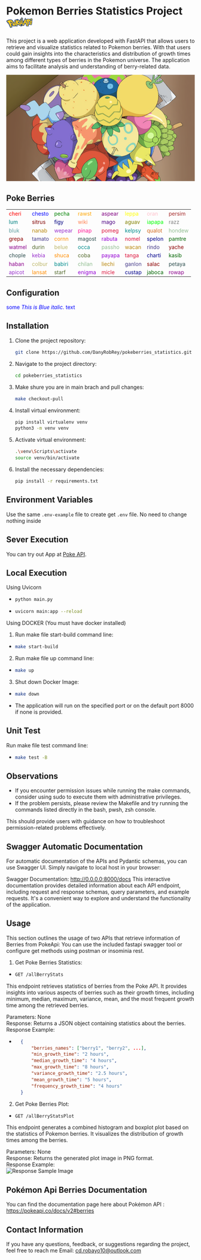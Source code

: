 # Pokemon Berries Statistics Project &nbsp; <img src="/images/pokeapi.png" alt="Poke API" width="70" height="28">

This project is a web application developed with FastAPI that allows users to retrieve and visualize statistics related to Pokemon berries. With that users could gain insights into the characteristics and distribution of growth times among different types of berries in the Pokemon universe. The application aims to facilitate analysis and understanding of berry-related data.

![Poke Berries](/images/poke_berries.png)

## Poke Berries
|        |        |        |        |        |        |        |        |
|--------|--------|--------|--------|--------|--------|--------|--------|
| <span style="color:red">cheri</span>    | <span style="color:blue">chesto</span>   | <span style="color:green">pecha</span>    | <span style="color:orange">rawst</span>    | <span style="color:purple">aspear</span>  | <span style="color:yellow">leppa</span>    | <span style="color:pink">oran</span>     | <span style="color:brown">persim</span>   |
| <span style="color:teal">lum</span>     | <span style="color:maroon">sitrus</span>  | <span style="color:navy">figy</span>      | <span style="color:coral">wiki</span>     | <span style="color:indigo">mago</span>    | <span style="color:olive">aguav</span>    | <span style="color:lime">iapapa</span>  | <span style="color:gray">razz</span>     |
| <span style="color:cadetblue">bluk</span>   | <span style="color:darkgoldenrod">nanab</span> | <span style="color:darkorchid">wepear</span> | <span style="color:deeppink">pinap</span> | <span style="color:crimson">pomeg</span> | <span style="color:darkcyan">kelpsy</span> | <span style="color:chocolate">qualot</span> | <span style="color:darkseagreen">hondew</span> |
| <span style="color:darkred">grepa</span>  | <span style="color:darkslateblue">tamato</span> | <span style="color:darkorange">cornn</span> | <span style="color:darkslategray">magost</span> | <span style="color:darkviolet">rabuta</span> | <span style="color:crimson">nomel</span> | <span style="color:darkblue">spelon</span> | <span style="color:darkgreen">pamtre</span> |
| <span style="color:darkmagenta">watmel</span> | <span style="color:darkolivegreen">durin</span> | <span style="color:darkkhaki">belue</span> | <span style="color:darkcyan">occa</span> | <span style="color:darkseagreen">passho</span> | <span style="color:darkgoldenrod">wacan</span> | <span style="color:darkslateblue">rindo</span> | <span style="color:darkred">yache</span> |
| <span style="color:darkslategray">chople</span> | <span style="color:darkorchid">kebia</span> | <span style="color:darkorange">shuca</span> | <span style="color:darkolivegreen">coba</span> | <span style="color:darkviolet">payapa</span> | <span style="color:crimson">tanga</span> | <span style="color:darkblue">charti</span> | <span style="color:darkgreen">kasib</span> |
| <span style="color:darkmagenta">haban</span>  | <span style="color:darkkhaki">colbur</span> | <span style="color:darkcyan">babiri</span> | <span style="color:darkseagreen">chilan</span> | <span style="color:darkgoldenrod">liechi</span> | <span style="color:darkslateblue">ganlon</span> | <span style="color:darkred">salac</span> | <span style="color:darkslategray">petaya</span> |
| <span style="color:darkorchid">apicot</span> | <span style="color:darkorange">lansat</span> | <span style="color:darkolivegreen">starf</span> | <span style="color:darkviolet">enigma</span> | <span style="color:crimson">micle</span> | <span style="color:darkblue">custap</span> | <span style="color:darkgreen">jaboca</span> | <span style="color:darkmagenta">rowap</span> |

## Configuration

<span style="color:blue">some *This is Blue italic.* text</span>

## Installation

1. Clone the project repository:

   ```bash
   git clone https://github.com/DanyRobRey/pokeberries_statistics.git

2. Navigate to the project directory:

    ```bash
    cd pokeberries_statistics

3. Make shure you are in main brach and pull changes:

    ```bash
    make checkout-pull

3. Install virtual environment:

    ```bash
    pip install virtualenv venv
    python3 -m venv venv

4. Activate virtual environment:

    ```bash
    .\venv\Scripts\activate
    source venv/bin/activate 

5. Install the necessary dependencies:

    ```bash 
    pip install -r requirements.txt


## Environment Variables

Use the same `.env-example` file to create get `.env` file.
No need to change nothing inside

## Sever Execution

You can try out App at [Poke API](https://poke-berries-stats-b9b89f70f58b.herokuapp.com/).


## Local Execution

Using Uvicorn

- ```bash
  python main.py

- ```bash
  uvicorn main:app --reload

Using DOCKER (You must have docker installed)

1. Run make file start-build command line:
- ```bash
  make start-build

2. Run make file up command line:
- ```bash
  make up

3. Shut down Docker Image:
- ```bash
  make down
  
- The application will run on the specified port or on the default port 8000 if none is provided.


## Unit Test

Run make file test command line:
- ```bash
  make test -B

## Observations

- If you encounter permission issues while running the make commands, consider using sudo to execute them with administrative privileges.
- If the problem persists, please review the Makefile and try running the commands listed directly in the bash, pwsh, zsh console.

This should provide users with guidance on how to troubleshoot permission-related problems effectively.

## Swagger Automatic Documentation

For automatic documentation of the APIs and Pydantic schemas, you can use Swagger UI. Simply navigate to local host in your browser:

Swagger Documentation: http://0.0.0.0:8000/docs
This interactive documentation provides detailed information about each API endpoint, including request and response schemas, query parameters, and example requests. It's a convenient way to explore and understand the functionality of the application.

## Usage

This section outlines the usage of two APIs that retrieve information of Berries from PokeApi: You can use the included fastapi swagger tool or configure get methods using postman or insominia rest.


1. Get Poke Berries Statistics:
- ```bash
  GET /allBerryStats 

This endpoint retrieves statistics of berries from the Poke API. It provides insights into various aspects of berries such as their growth times, including minimum, median, maximum, variance, mean, and the most frequent growth time among the retrieved berries.

Parameters: None  
Response: Returns a JSON object containing statistics about the berries.  
Response Example:  

- ```json
    {
        "berries_names": ["berry1", "berry2", ...],
        "min_growth_time": "2 hours",
        "median_growth_time": "4 hours",
        "max_growth_time": "8 hours",
        "variance_growth_time": "2.5 hours",
        "mean_growth_time": "5 hours",
        "frequency_growth_time": "4 hours"
    }

2. Get Poke Berries Plot:
- ```bash
  GET /allBerryStatsPlot

This endpoint generates a combined histogram and boxplot plot based on the statistics of Pokemon berries. It visualizes the distribution of growth times among the berries.

Parameters: None  
Response: Returns the generated plot image in PNG format.  
Response Example:  
![Response Sample Image](/images/plot_sample.png)


## Pokémon Api Berries Documentation

You can find the documentation page here about Pokémon API : https://pokeapi.co/docs/v2#berries

## Contact Information
If you have any questions, feedback, or suggestions regarding the project, feel free to reach me 
Email: cd.robayo10@outlook.com